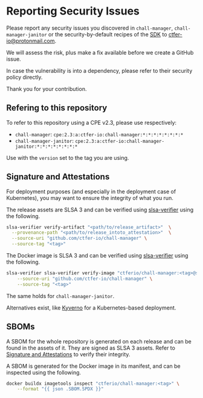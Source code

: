 # Reporting Security Issues

Please report any security issues you discovered in `chall-manager`, `chall-manager-janitor` or the security-by-default recipes of the [SDK](sdk/) to ctfer-io@protonmail.com.

We will assess the risk, plus make a fix available before we create a GitHub issue.

In case the vulnerability is into a dependency, please refer to their security policy directly.

Thank you for your contribution.

## Refering to this repository

To refer to this repository using a CPE v2.3, please use respectively:
- `chall-manager`: `cpe:2.3:a:ctfer-io:chall-manager:*:*:*:*:*:*:*:*`
- `chall-manager-janitor`: `cpe:2.3:a:ctfer-io:chall-manager-janitor:*:*:*:*:*:*:*:*`

Use with the `version` set to the tag you are using.

## Signature and Attestations

For deployment purposes (and especially in the deployment case of Kubernetes), you may want to ensure the integrity of what you run.

The release assets are SLSA 3 and can be verified using [slsa-verifier](https://github.com/slsa-framework/slsa-verifier) using the following.

```bash
slsa-verifier verify-artifact "<path/to/release_artifact>"  \
  --provenance-path "<path/to/release_intoto_attestation>"  \
  --source-uri "github.com/ctfer-io/chall-manager" \
  --source-tag "<tag>"
```

The Docker image is SLSA 3 and can be verified using [slsa-verifier](https://github.com/slsa-framework/slsa-verifier) using the following.

```bash
slsa-verifier slsa-verifier verify-image "ctferio/chall-manager:<tag>@sha256:<digest>" \
    --source-uri "github.com/ctfer-io/chall-manager" \
    --source-tag "<tag>"
```

The same holds for `chall-manager-janitor`.

Alternatives exist, like [Kyverno](https://kyverno.io/) for a Kubernetes-based deployment.

## SBOMs

A SBOM for the whole repository is generated on each release and can be found in the assets of it.
They are signed as SLSA 3 assets. Refer to [Signature and Attestations](#signature-and-attestations) to verify their integrity.

A SBOM is generated for the Docker image in its manifest, and can be inspected using the following.

```bash
docker buildx imagetools inspect "ctferio/chall-manager:<tag>" \
    --format "{{ json .SBOM.SPDX }}"
```
